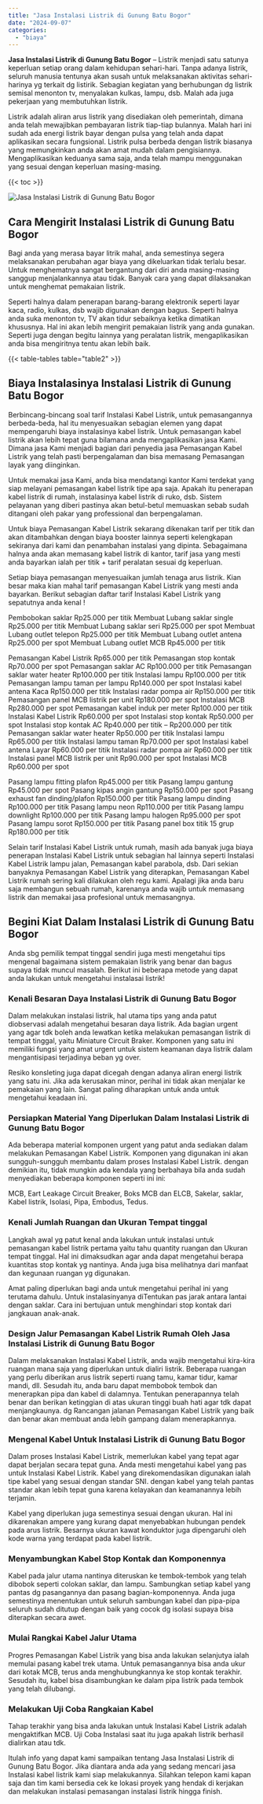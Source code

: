 ```yaml
---
title: "Jasa Instalasi Listrik di Gunung Batu Bogor"
date: "2024-09-07"
categories: 
  - "biaya"
---
```


**Jasa Instalasi Listrik di Gunung Batu Bogor** – Listrik menjadi satu satunya keperluan setiap orang dalam kehidupan sehari-hari. Tanpa adanya listrik, seluruh manusia tentunya akan susah untuk melaksanakan aktivitas sehari-harinya yg terkait dg listirik. Sebagian kegiatan yang berhubungan dg listrik semisal menonton tv, menyalakan kulkas, lampu, dsb. Malah ada juga pekerjaan yang membutuhkan listrik.

Listrik adalah aliran arus listrik yang disediakan oleh pemerintah, dimana anda telah mewajibkan pembayaran listrik tiap-tiap bulannya. Malah hari ini sudah ada energi listrik bayar dengan pulsa yang telah anda dapat aplikasikan secara fungsional. Listrik pulsa berbeda dengan listrik biasanya yang memungkinkan anda akan amat mudah dalam pengisiannya. Mengaplikasikan keduanya sama saja, anda telah mampu menggunakan yang sesuai dengan keperluan masing-masing.

{{< toc >}}

![Jasa Instalasi Listrik di Gunung Batu Bogor](/images/instalasi-listrik-murah16.png)

## Cara Mengirit Instalasi Listrik di Gunung Batu Bogor

Bagi anda yang merasa bayar litrik mahal, anda semestinya segera melaksanakan perubahan agar biaya yang dikeluarkan tidak terlalu besar. Untuk menghematnya sangat bergantung dari diri anda masing-masing sanggup menjalankannya atau tidak. Banyak cara yang dapat dilaksanakan untuk menghemat pemakaian listrik.

Seperti halnya dalam penerapan barang-barang elektronik seperti layar kaca, radio, kulkas, dsb wajib digunakan dengan bagus. Seperti halnya anda suka menonton tv, TV akan tidur sebaiknya ketika dimatikan khususnya. Hal ini akan lebih mengirit pemakaian listrik yang anda gunakan. Seperti juga dengan begitu lainnya yang peralatan listrik, mengaplikasikan anda bisa mengiritnya tentu akan lebih baik.

{{< table-tables table="table2" >}}

## Biaya Instalasinya Instalasi Listrik di Gunung Batu Bogor

Berbincang-bincang soal tarif Instalasi Kabel Listrik, untuk pemasangannya berbeda-beda, hal itu menyesuaikan sebagian elemen yang dapat mempengaruhi biaya instalasinya kabel listrik. Untuk pemasangan kabel listrik akan lebih tepat guna bilamana anda mengaplikasikan jasa Kami. Dimana jasa Kami menjadi bagian dari penyedia jasa Pemasangan Kabel Listrik yang telah pasti berpengalaman dan bisa memasang Pemasangan layak yang diinginkan.

Untuk memakai jasa Kami, anda bisa mendatangi kantor Kami terdekat yang siap melayani pemasangan kabel listrik tipe apa saja. Apakah itu penerapan kabel listrik di rumah, instalasinya kabel listrik di ruko, dsb. Sistem pelayanan yang diberi pastinya akan betul-betul memuaskan sebab sudah ditangani oleh pakar yang professional dan berpengalaman.

Untuk biaya Pemasangan Kabel Listrik sekarang dikenakan tarif per titik dan akan ditambahkan dengan biaya booster lainnya seperti kelengkapan sekiranya dari kami dan penambahan instalasi yang dipinta. Sebagaimana halnya anda akan memasang kabel listrik di kantor, tarif jasa yang mesti anda bayarkan ialah per titik + tarif peralatan sesuai dg keperluan.

Setiap biaya pemasangan menyesuaikan jumlah tenaga arus listrik. Kian besar maka kian mahal tarif pemasangan Kabel Listrik yang mesti anda bayarkan. Berikut sebagian daftar tarif Instalasi Kabel Listrik yang sepatutnya anda kenal !

Pembobokan saklar Rp25.000 per titik Membuat Lubang saklar single Rp25.000 per titik Membuat Lubang saklar seri Rp25.000 per spot Membuat Lubang outlet telepon Rp25.000 per titik Membuat Lubang outlet antena Rp25.000 per spot Membuat Lubang outlet MCB Rp45.000 per titik

Pemasangan Kabel Listrik Rp65.000 per titik Pemasangan stop kontak Rp70.000 per spot Pemasangan saklar AC Rp100.000 per titik Pemasangan saklar water heater Rp100.000 per titik Instalasi lampu Rp100.000 per titik Pemasangan lampu taman per lampu Rp140.000 per spot Instalasi kabel antena Kaca Rp150.000 per titik Instalasi radar pompa air Rp150.000 per titik Pemasangan panel MCB listrik per unit Rp180.000 per spot Instalasi MCB Rp280.000 per spot Pemasangan kabel induk per meter Rp100.000 per titik Instalasi Kabel Listrik Rp60.000 per spot Instalasi stop kontak Rp50.000 per spot Instalasi stop kontak AC Rp40.000 per titik – Rp200.000 per titik Pemasangan saklar water heater Rp50.000 per titik Instalasi lampu Rp65.000 per titik Instalasi lampu taman Rp70.000 per spot Instalasi kabel antena Layar Rp60.000 per titik Instalasi radar pompa air Rp60.000 per titik Instalasi panel MCB listrik per unit Rp90.000 per spot Instalasi MCB Rp60.000 per spot

Pasang lampu fitting plafon Rp45.000 per titik Pasang lampu gantung Rp45.000 per spot Pasang kipas angin gantung Rp150.000 per spot Pasang exhaust fan dinding/plafon Rp150.000 per titik Pasang lampu dinding Rp100.000 per titik Pasang lampu neon Rp110.000 per titik Pasang lampu downlight Rp100.000 per titik Pasang lampu halogen Rp95.000 per spot Pasang lampu sorot Rp150.000 per titik Pasang panel box titik 15 grup Rp180.000 per titik

Selain tarif Instalasi Kabel Listrik untuk rumah, masih ada banyak juga biaya penerapan Instalasi Kabel Listrik untuk sebagian hal lainnya seperti Instalasi Kabel Listrik lampu jalan, Pemasangan kabel parabola, dsb. Dari sekian banyaknya Pemasangan Kabel Listrik yang diterapkan, Pemasangan Kabel Listrik rumah sering kali dilakukan oleh regu kami. Apalagi jika anda baru saja membangun sebuah rumah, karenanya anda wajib untuk memasang listrik dan memakai jasa profesional untuk memasangnya.

## Begini Kiat Dalam Instalasi Listrik di Gunung Batu Bogor


Anda sbg pemilik tempat tinggal sendiri juga mesti mengetahui tips mengenal bagaimana sistem pemakaian listrik yang benar dan bagus supaya tidak muncul masalah. Berikut ini beberapa metode yang dapat anda lakukan untuk mengetahui instalasai listrik!

### Kenali Besaran Daya Instalasi Listrik di Gunung Batu Bogor

Dalam melakukan instalasi listrik, hal utama tips yang anda patut diobservasi adalah mengetahui besaran daya listrik. Ada bagian urgent yang agar tdk boleh anda lewatkan ketika melakukan pemasangan listrik di tempat tinggal, yaitu Miniature Circuit Braker. Komponen yang satu ini memiliki fungsi yang amat urgent untuk sistem keamanan daya listrik dalam mengantisipasi terjadinya beban yg over.

Resiko konsleting juga dapat dicegah dengan adanya aliran energi listrik yang satu ini. Jika ada kerusakan minor, perihal ini tidak akan menjalar ke pemakaian yang lain. Sangat paling diharapkan untuk anda untuk mengetahui keadaan ini.

### Persiapkan Material Yang Diperlukan Dalam Instalasi Listrik di Gunung Batu Bogor

Ada beberapa material komponen urgent yang patut anda sediakan dalam melakukan Pemasangan Kabel Listrik. Komponen yang digunakan ini akan sungguh-sungguh membantu dalam proses Instalasi Kabel Listrik. dengan demikian itu, tidak mungkin ada kendala yang berbahaya bila anda sudah menyediakan beberapa komponen seperti ini ini:

MCB, Eart Leakage Circuit Breaker, Boks MCB dan ELCB, Sakelar, saklar, Kabel listrik, Isolasi, Pipa, Embodus, Tedus.

### Kenali Jumlah Ruangan dan Ukuran Tempat tinggal

Langkah awal yg patut kenal anda lakukan untuk instalasi untuk pemasangan kabel listrik pertama yaitu tahu quantity ruangan dan Ukuran tempat tinggal. Hal ini dimaksudkan agar anda dapat mengetahui berapa kuantitas stop kontak yg nantinya. Anda juga bisa melihatnya dari manfaat dan kegunaan ruangan yg digunakan.

Amat paling diperlukan bagi anda untuk mengetahui perihal ini yang terutama dahulu. Untuk instalasinyanya diTentukan pas jarak antara lantai dengan saklar. Cara ini bertujuan untuk menghindari stop kontak dari jangkauan anak-anak.

### Design Jalur Pemasangan Kabel Listrik Rumah Oleh Jasa Instalasi Listrik di Gunung Batu Bogor

Dalam melaksanakan Instalasi Kabel Listrik, anda wajib mengetahui kira-kira ruangan mana saja yang diperlukan untuk dialiri listrik. Beberapa ruangan yang perlu diberikan arus listrik seperti ruang tamu, kamar tidur, kamar mandi, dll. Sesudah itu, anda baru dapat membobok tembok dan menerapkan pipa dan kabel di dalamnya. Tentukan penerapannya telah benar dan berikan ketinggian di atas ukuran tinggi buah hati agar tdk dapat menjangkaunya. dg Rancangan jalanan Pemasangan Kabel Listrik yang baik dan benar akan membuat anda lebih gampang dalam menerapkannya.

### Mengenal Kabel Untuk Instalasi Listrik di Gunung Batu Bogor

Dalam proses Instalasi Kabel Listrik, memerlukan kabel yang tepat agar dapat berjalan secara tepat guna. Anda mesti mengetahui kabel yang pas untuk Instalasi Kabel Listrik. Kabel yang direkomendasikan digunakan ialah tipe kabel yang sesuai dengan standar SNI. dengan kabel yang telah pantas standar akan lebih tepat guna karena kelayakan dan keamanannya lebih terjamin.

Kabel yang diperlukan juga semestinya sesuai dengan ukuran. Hal ini dikarenakan ampere yang kurang dapat menyebabkan hubungan pendek pada arus listrik. Besarnya ukuran kawat konduktor juga dipengaruhi oleh kode warna yang terdapat pada kabel listrik.

### Menyambungkan Kabel Stop Kontak dan Komponennya

Kabel pada jalur utama nantinya diteruskan ke tembok-tembok yang telah dibobok seperti colokan saklar, dan lampu. Sambungkan setiap kabel yang pantas dg pasangannya dan pasang bagian-komponennya. Anda juga semestinya menentukan untuk seluruh sambungan kabel dan pipa-pipa seluruh sudah ditutup dengan baik yang cocok dg isolasi supaya bisa diterapkan secara awet.

### Mulai Rangkai Kabel Jalur Utama

Progres Pemasangan Kabel Listrik yang bisa anda lakukan selanjutya ialah memulai pasang kabel trek utama. Untuk pemasangannya bisa anda ukur dari kotak MCB, terus anda menghubungkannya ke stop kontak terakhir. Sesudah itu, kabel bisa disambungkan ke dalam pipa listrik pada tembok yang telah dilubangi.

### Melakukan Uji Coba Rangkaian Kabel

Tahap terakhir yang bisa anda lakukan untuk Instalasi Kabel Listrik adalah mengaktifkan MCB. Uji Coba Instalasi saat itu juga apakah listrik berhasil dialirkan atau tdk.

Itulah info yang dapat kami sampaikan tentang Jasa Instalasi Listrik di Gunung Batu Bogor. Jika diantara anda ada yang sedang mencari jasa Instalasi kabel listrik kami siap melakukannya. Silahkan telepon kami kapan saja dan tim kami bersedia cek ke lokasi proyek yang hendak di kerjakan dan melakukan instalasi pemasangan instalasi listrik hingga finish.
